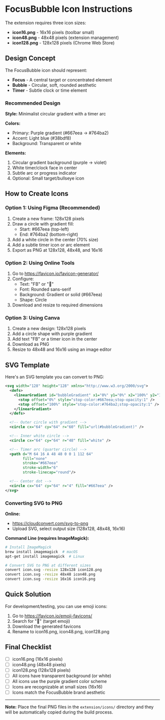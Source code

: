 # FocusBubble Icon Instructions

The extension requires three icon sizes:

- **icon16.png** - 16x16 pixels (toolbar small)
- **icon48.png** - 48x48 pixels (extension management)
- **icon128.png** - 128x128 pixels (Chrome Web Store)

## Design Concept

The FocusBubble icon should represent:
- **Focus** - A central target or concentrated element
- **Bubble** - Circular, soft, rounded aesthetic
- **Timer** - Subtle clock or time element

### Recommended Design

**Style:** Minimalist circular gradient with a timer arc

**Colors:**
- Primary: Purple gradient (#667eea → #764ba2)
- Accent: Light blue (#38bdf8)
- Background: Transparent or white

**Elements:**
1. Circular gradient background (purple → violet)
2. White timer/clock face in center
3. Subtle arc or progress indicator
4. Optional: Small target/bullseye icon

## How to Create Icons

### Option 1: Using Figma (Recommended)

1. Create a new frame: 128x128 pixels
2. Draw a circle with gradient fill:
   - Start: #667eea (top-left)
   - End: #764ba2 (bottom-right)
3. Add a white circle in the center (70% size)
4. Add a subtle timer icon or arc element
5. Export as PNG at 128x128, 48x48, and 16x16

### Option 2: Using Online Tools

1. Go to https://favicon.io/favicon-generator/
2. Configure:
   - Text: "FB" or "🎯"
   - Font: Rounded sans-serif
   - Background: Gradient or solid (#667eea)
   - Shape: Circle
3. Download and resize to required dimensions

### Option 3: Using Canva

1. Create a new design: 128x128 pixels
2. Add a circle shape with purple gradient
3. Add text "FB" or a timer icon in the center
4. Download as PNG
5. Resize to 48x48 and 16x16 using an image editor

## SVG Template

Here's an SVG template you can convert to PNG:

```svg
<svg width="128" height="128" xmlns="http://www.w3.org/2000/svg">
  <defs>
    <linearGradient id="bubbleGradient" x1="0%" y1="0%" x2="100%" y2="100%">
      <stop offset="0%" style="stop-color:#667eea;stop-opacity:1" />
      <stop offset="100%" style="stop-color:#764ba2;stop-opacity:1" />
    </linearGradient>
  </defs>

  <!-- Outer circle with gradient -->
  <circle cx="64" cy="64" r="60" fill="url(#bubbleGradient)" />

  <!-- Inner white circle -->
  <circle cx="64" cy="64" r="48" fill="white" />

  <!-- Timer arc (quarter circle) -->
  <path d="M 64 16 A 48 48 0 0 1 112 64"
        fill="none"
        stroke="#667eea"
        stroke-width="6"
        stroke-linecap="round"/>

  <!-- Center dot -->
  <circle cx="64" cy="64" r="4" fill="#667eea" />
</svg>
```

### Converting SVG to PNG

**Online:**
- https://cloudconvert.com/svg-to-png
- Upload SVG, select output size (128x128, 48x48, 16x16)

**Command Line (requires ImageMagick):**
```bash
# Install ImageMagick
brew install imagemagick  # macOS
apt-get install imagemagick  # Linux

# Convert SVG to PNG at different sizes
convert icon.svg -resize 128x128 icon128.png
convert icon.svg -resize 48x48 icon48.png
convert icon.svg -resize 16x16 icon16.png
```

## Quick Solution

For development/testing, you can use emoji icons:

1. Go to https://favicon.io/emoji-favicons/
2. Search for "🎯" (target emoji)
3. Download the generated favicons
4. Rename to icon16.png, icon48.png, icon128.png

## Final Checklist

- [ ] icon16.png (16x16 pixels)
- [ ] icon48.png (48x48 pixels)
- [ ] icon128.png (128x128 pixels)
- [ ] All icons have transparent background (or white)
- [ ] All icons use the purple gradient color scheme
- [ ] Icons are recognizable at small sizes (16x16)
- [ ] Icons match the FocusBubble brand aesthetic

---

**Note:** Place the final PNG files in the `extension/icons/` directory and they will be automatically copied during the build process.
